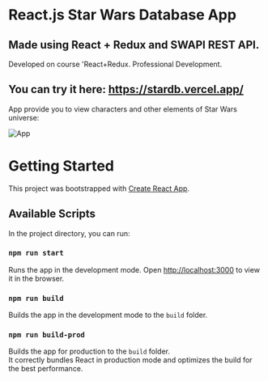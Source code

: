 # React.js Star Wars Database App

Made using React + Redux and SWAPI REST API.
---
Developed on course 'React+Redux. Professional Development.

## You can try it here: https://stardb.vercel.app/

App provide you to view characters and other elements of Star Wars universe:

![App](https://user-images.githubusercontent.com/64366037/145672059-dac87e2c-0ef4-4885-a44f-6f9cc27662af.png)

# Getting Started

This project was bootstrapped with [Create React App](https://github.com/facebook/create-react-app).

## Available Scripts

In the project directory, you can run:

### `npm run start`

Runs the app in the development mode.
Open [http://localhost:3000](http://localhost:3000) to view it in the browser.

### `npm run build`

Builds the app in the development mode to the `build` folder.

### `npm run build-prod`

Builds the app for production to the `build` folder.\
It correctly bundles React in production mode and optimizes the build for the best performance.
